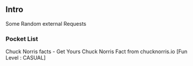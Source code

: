 ## Intro

Some Random external Requests

### Pocket List

Chuck Norris facts - Get Yours Chuck Norris Fact from chucknorris.io [Fun Level : CASUAL]
